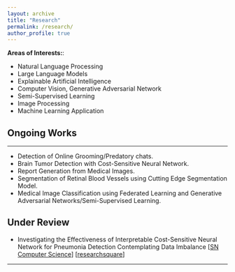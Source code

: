 ```yaml
---
layout: archive
title: "Research"
permalink: /research/
author_profile: true
---
```

<b>Areas of Interests:</b>:
* Natural Language Processing
* Large Language Models
* Explainable Artificial Intelligence
* Computer Vision, Generative Adversarial Network
* Semi-Supervised Learning
* Image Processing
* Machine Learning Application

## Ongoing Works
----------------
* Detection of Online Grooming/Predatory chats.
* Brain Tumor Detection with Cost-Sensitive Neural Network.   
* Report Generation from Medical Images.
* Segmentation of Retinal Blood Vessels using Cutting Edge Segmentation Model.
* Medical Image Classification using Federated Learning and Generative Adversarial Networks/Semi-Supervised Learning.
  
## Under Review

* Investigating the Effectiveness of Interpretable Cost-Sensitive Neural Network for Pneumonia Detection Contemplating Data Imbalance [[SN Computer Science](https://www.springer.com/journal/42979)] [[researchsquare](https://www.researchsquare.com/article/rs-3047442/v1)]

__________________________________________________
